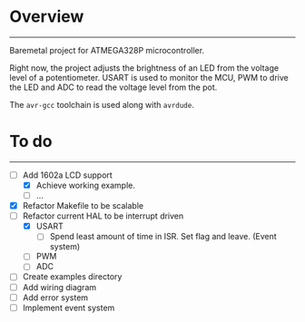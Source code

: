 # Overview
---
Baremetal project for ATMEGA328P microcontroller.

Right now, the project adjusts the brightness of an LED from the voltage level of a potentiometer. USART is used to monitor the MCU, PWM to drive the LED and ADC to read the voltage level from the pot.

The `avr-gcc` toolchain is used along with `avrdude`.

# To do
---
- [ ] Add 1602a LCD support
	- [x] Achieve working example.
	- [ ] ...
- [x] Refactor Makefile to be scalable
- [ ] Refactor current HAL to be interrupt driven
	- [x] USART
    	- [ ] Spend least amount of time in ISR. Set flag and leave. (Event system)
	- [ ] PWM
	- [ ] ADC
- [ ] Create examples directory
- [ ] Add wiring diagram
- [ ] Add error system
- [ ] Implement event system
